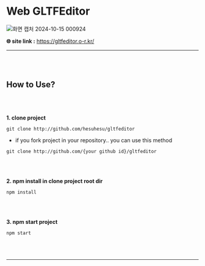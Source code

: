 # Web GLTFEditor

![화면 캡처 2024-10-15 000924](https://github.com/user-attachments/assets/f457228e-244e-46f8-8891-fbe20b2eea02)

**🌐 site link :** <a href="https://gltfeditor.o-r.kr/" target="blank">https://gltfeditor.o-r.kr/</a>

___

<br><br>

## How to Use?

<br><br>

**1. clone project**

```
git clone http://github.com/hesuhesu/gltfeditor
```

- if you fork project in your repository.. you can use this method

```
git clone http://github.com/{your github id}/gltfeditor
```

<br><br>

**2. npm install in clone project root dir**

```
npm install
```

<br><br>

**3. npm start project**

```
npm start
```

<br><br>

___
